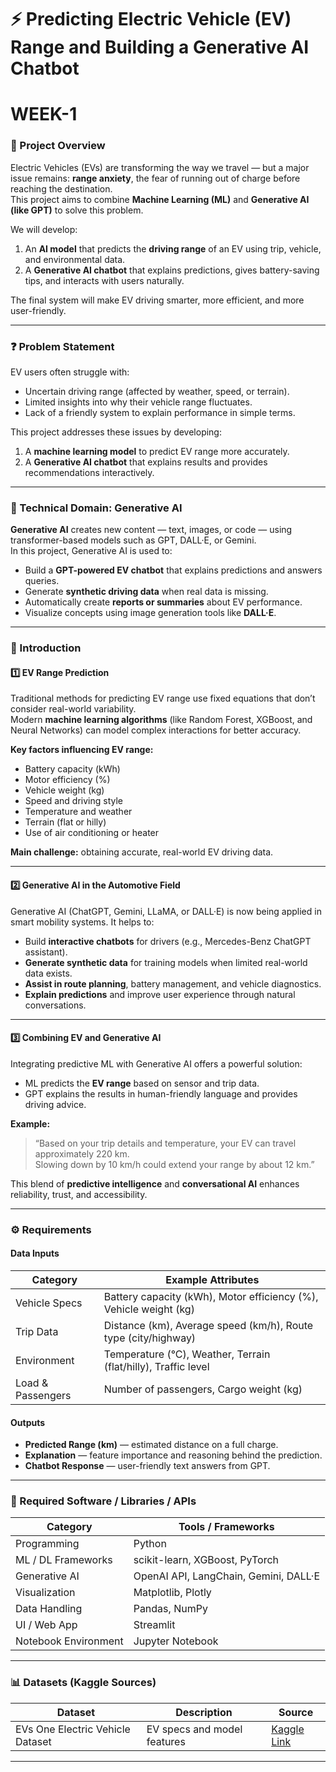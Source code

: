 # ⚡ Predicting Electric Vehicle (EV) Range and Building a Generative AI Chatbot

# WEEK-1

### 🧠 Project Overview
Electric Vehicles (EVs) are transforming the way we travel — but a major issue remains: **range anxiety**, the fear of running out of charge before reaching the destination.  
This project aims to combine **Machine Learning (ML)** and **Generative AI (like GPT)** to solve this problem.

We will develop:
1. An **AI model** that predicts the **driving range** of an EV using trip, vehicle, and environmental data.  
2. A **Generative AI chatbot** that explains predictions, gives battery-saving tips, and interacts with users naturally.  

The final system will make EV driving smarter, more efficient, and more user-friendly.

---
### ❓ Problem Statement
EV users often struggle with:
- Uncertain driving range (affected by weather, speed, or terrain).  
- Limited insights into why their vehicle range fluctuates.  
- Lack of a friendly system to explain performance in simple terms.  

This project addresses these issues by developing:
1. A **machine learning model** to predict EV range more accurately.  
2. A **Generative AI chatbot** that explains results and provides recommendations interactively.

---

### 🔬 Technical Domain: Generative AI
**Generative AI** creates new content — text, images, or code — using transformer-based models such as GPT, DALL·E, or Gemini.  
In this project, Generative AI is used to:
- Build a **GPT-powered EV chatbot** that explains predictions and answers queries.
- Generate **synthetic driving data** when real data is missing.
- Automatically create **reports or summaries** about EV performance.
- Visualize concepts using image generation tools like **DALL·E**.

---

### 🚗 Introduction

#### 1️⃣ EV Range Prediction
Traditional methods for predicting EV range use fixed equations that don’t consider real-world variability.  
Modern **machine learning algorithms** (like Random Forest, XGBoost, and Neural Networks) can model complex interactions for better accuracy.

**Key factors influencing EV range:**
- Battery capacity (kWh)
- Motor efficiency (%)
- Vehicle weight (kg)
- Speed and driving style
- Temperature and weather
- Terrain (flat or hilly)
- Use of air conditioning or heater

**Main challenge:** obtaining accurate, real-world EV driving data.

---

#### 2️⃣ Generative AI in the Automotive Field
Generative AI (ChatGPT, Gemini, LLaMA, or DALL·E) is now being applied in smart mobility systems. It helps to:
- Build **interactive chatbots** for drivers (e.g., Mercedes-Benz ChatGPT assistant).  
- **Generate synthetic data** for training models when limited real-world data exists.  
- **Assist in route planning**, battery management, and vehicle diagnostics.  
- **Explain predictions** and improve user experience through natural conversations.

---

#### 3️⃣ Combining EV and Generative AI
Integrating predictive ML with Generative AI offers a powerful solution:
- ML predicts the **EV range** based on sensor and trip data.  
- GPT explains the results in human-friendly language and provides driving advice.  

**Example:**
> “Based on your trip details and temperature, your EV can travel approximately 220 km.  
> Slowing down by 10 km/h could extend your range by about 12 km.”

This blend of **predictive intelligence** and **conversational AI** enhances reliability, trust, and accessibility.

---

### ⚙️ Requirements

#### **Data Inputs**
| Category | Example Attributes |
|-----------|--------------------|
| Vehicle Specs | Battery capacity (kWh), Motor efficiency (%), Vehicle weight (kg) |
| Trip Data | Distance (km), Average speed (km/h), Route type (city/highway) |
| Environment | Temperature (°C), Weather, Terrain (flat/hilly), Traffic level |
| Load & Passengers | Number of passengers, Cargo weight (kg) |

#### **Outputs**
- **Predicted Range (km)** — estimated distance on a full charge.  
- **Explanation** — feature importance and reasoning behind the prediction.  
- **Chatbot Response** — user-friendly text answers from GPT.

---

### 🧩 Required Software / Libraries / APIs

| Category | Tools / Frameworks |
|-----------|--------------------|
| Programming | Python |
| ML / DL Frameworks | scikit-learn, XGBoost, PyTorch |
| Generative AI | OpenAI API, LangChain, Gemini, DALL·E |
| Visualization | Matplotlib, Plotly |
| Data Handling | Pandas, NumPy |
| UI / Web App | Streamlit |
| Notebook Environment | Jupyter Notebook |

---

### 📊 Datasets (Kaggle Sources)

| Dataset | Description | Source |
|----------|--------------|--------|
| EVs One Electric Vehicle Dataset | EV specs and model features | [Kaggle Link](https://www.kaggle.com/datasets/geoffnel/evs-one-electric-vehicle-dataset) |


---
